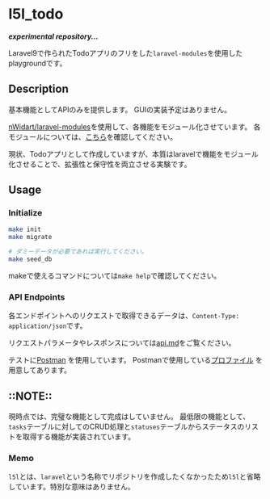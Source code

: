 # l5l_todo

***experimental repository...***

Laravel9で作られたTodoアプリのフリをした`laravel-modules`を使用したplaygroundです。


## Description

基本機能としてAPIのみを提供します。
GUIの実装予定はありません。

[nWidart/laravel-modules](https://github.com/nWidart/laravel-modules)を使用して、各機能をモジュール化させています。
各モジュールについては、[こちら](./documents/modules.md)を確認してください。

現状、Todoアプリとして作成していますが、本質はlaravelで機能をモジュール化させることで、拡張性と保守性を両立させる実験です。

## Usage

### Initialize

```bash
make init
make migrate

# ダミーデータが必要であれば実行してください。
make seed_db
```

makeで使えるコマンドについては`make help`で確認してください。


### API Endpoints

各エンドポイントへのリクエストで取得できるデータは、`Content-Type: application/json`です。

リクエストパラメータやレスポンスについては[api.md](./documents/api.md)をご覧ください。

テストに[Postman](https://www.postman.com/) を使用しています。
Postmanで使用している[プロファイル](./documents/l5l_todo.postman_collection.json) を用意してあります。

## ::NOTE::

現時点では、完璧な機能として完成はしていません。
最低限の機能として、`tasks`テーブルに対してのCRUD処理と`statuses`テーブルからステータスのリストを取得する機能が実装されています。

### Memo

`l5l`とは、`laravel`という名称でリポジトリを作成したくなかったため`l5l`と省略しています。特別な意味はありません。
